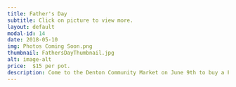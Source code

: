 ```yaml
---
title: Father's Day
subtitle: Click on picture to view more.
layout: default
modal-id: 14
date: 2018-05-10
img: Photos Coming Soon.png
thumbnail: FathersDayThumbnail.jpg
alt: image-alt 
price:  $15 per pot.   
description: Come to the Denton Community Market on June 9th to buy a Father's Day Cookie Bouquet or other Father’s Day cookie sets.  Located at the corner of Carroll Blvd. and Mulberry St.  Individual cookies also available.
---
```

